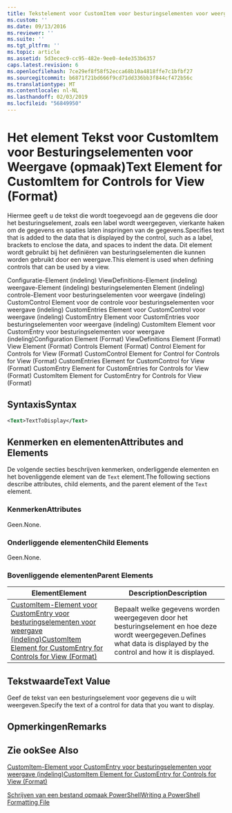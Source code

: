 ```yaml
---
title: Tekstelement voor CustomItem voor besturingselementen voor weergave (indeling) | Microsoft Docs
ms.custom: ''
ms.date: 09/13/2016
ms.reviewer: ''
ms.suite: ''
ms.tgt_pltfrm: ''
ms.topic: article
ms.assetid: 5d3ecec9-cc95-482e-9ee0-4e4e353b6357
caps.latest.revision: 6
ms.openlocfilehash: 7ce29ef8f58f52ecca68b10a4818ffe7c1bfbf27
ms.sourcegitcommit: b6871f21bd666f9cd71dd336bb3f844cf472b56c
ms.translationtype: MT
ms.contentlocale: nl-NL
ms.lasthandoff: 02/03/2019
ms.locfileid: "56849950"
---
```

# <a name="text-element-for-customitem-for-controls-for-view-format"></a><span data-ttu-id="4277e-102">Het element Tekst voor CustomItem voor Besturingselementen voor Weergave (opmaak)</span><span class="sxs-lookup"><span data-stu-id="4277e-102">Text Element for CustomItem for Controls for View (Format)</span></span>

<span data-ttu-id="4277e-103">Hiermee geeft u de tekst die wordt toegevoegd aan de gegevens die door het besturingselement, zoals een label wordt weergegeven, vierkante haken om de gegevens en spaties laten inspringen van de gegevens.</span><span class="sxs-lookup"><span data-stu-id="4277e-103">Specifies text that is added to the data that is displayed by the control, such as a label, brackets to enclose the data, and spaces to indent the data.</span></span> <span data-ttu-id="4277e-104">Dit element wordt gebruikt bij het definiëren van besturingselementen die kunnen worden gebruikt door een weergave.</span><span class="sxs-lookup"><span data-stu-id="4277e-104">This element is used when defining controls that can be used by a view.</span></span>

<span data-ttu-id="4277e-105">Configuratie-Element (indeling) ViewDefinitions-Element (indeling) weergave-Element (indeling) besturingselementen Element (indeling) controle-Element voor besturingselementen voor weergave (indeling) CustomControl Element voor de controle voor besturingselementen voor weergave (indeling) CustomEntries Element voor CustomControl voor weergave (indeling) CustomEntry Element voor CustomEntries voor besturingselementen voor weergave (indeling) CustomItem Element voor CustomEntry voor besturingselementen voor weergave (indeling)</span><span class="sxs-lookup"><span data-stu-id="4277e-105">Configuration Element (Format) ViewDefinitions Element (Format) View Element (Format) Controls Element (Format) Control Element for Controls for View (Format) CustomControl Element for Control for Controls for View (Format) CustomEntries Element for CustomControl for View (Format) CustomEntry Element for CustomEntries for Controls for View (Format) CustomItem Element for CustomEntry for Controls for View (Format)</span></span>

## <a name="syntax"></a><span data-ttu-id="4277e-106">Syntaxis</span><span class="sxs-lookup"><span data-stu-id="4277e-106">Syntax</span></span>

```xml
<Text>TextToDisplay</Text>
```

## <a name="attributes-and-elements"></a><span data-ttu-id="4277e-107">Kenmerken en elementen</span><span class="sxs-lookup"><span data-stu-id="4277e-107">Attributes and Elements</span></span>

<span data-ttu-id="4277e-108">De volgende secties beschrijven kenmerken, onderliggende elementen en het bovenliggende element van de `Text` element.</span><span class="sxs-lookup"><span data-stu-id="4277e-108">The following sections describe attributes, child elements, and the parent element of the `Text` element.</span></span>

### <a name="attributes"></a><span data-ttu-id="4277e-109">Kenmerken</span><span class="sxs-lookup"><span data-stu-id="4277e-109">Attributes</span></span>

<span data-ttu-id="4277e-110">Geen.</span><span class="sxs-lookup"><span data-stu-id="4277e-110">None.</span></span>

### <a name="child-elements"></a><span data-ttu-id="4277e-111">Onderliggende elementen</span><span class="sxs-lookup"><span data-stu-id="4277e-111">Child Elements</span></span>

<span data-ttu-id="4277e-112">Geen.</span><span class="sxs-lookup"><span data-stu-id="4277e-112">None.</span></span>

### <a name="parent-elements"></a><span data-ttu-id="4277e-113">Bovenliggende elementen</span><span class="sxs-lookup"><span data-stu-id="4277e-113">Parent Elements</span></span>

|<span data-ttu-id="4277e-114">Element</span><span class="sxs-lookup"><span data-stu-id="4277e-114">Element</span></span>|<span data-ttu-id="4277e-115">Description</span><span class="sxs-lookup"><span data-stu-id="4277e-115">Description</span></span>|
|-------------|-----------------|
|[<span data-ttu-id="4277e-116">CustomItem-Element voor CustomEntry voor besturingselementen voor weergave (indeling)</span><span class="sxs-lookup"><span data-stu-id="4277e-116">CustomItem Element for CustomEntry for Controls for View (Format)</span></span>](./customitem-element-for-customentry-for-controls-for-view-format.md)|<span data-ttu-id="4277e-117">Bepaalt welke gegevens worden weergegeven door het besturingselement en hoe deze wordt weergegeven.</span><span class="sxs-lookup"><span data-stu-id="4277e-117">Defines what data is displayed by the control and how it is displayed.</span></span>|

## <a name="text-value"></a><span data-ttu-id="4277e-118">Tekstwaarde</span><span class="sxs-lookup"><span data-stu-id="4277e-118">Text Value</span></span>

<span data-ttu-id="4277e-119">Geef de tekst van een besturingselement voor gegevens die u wilt weergeven.</span><span class="sxs-lookup"><span data-stu-id="4277e-119">Specify the text of a control for data that you want to display.</span></span>

## <a name="remarks"></a><span data-ttu-id="4277e-120">Opmerkingen</span><span class="sxs-lookup"><span data-stu-id="4277e-120">Remarks</span></span>

## <a name="see-also"></a><span data-ttu-id="4277e-121">Zie ook</span><span class="sxs-lookup"><span data-stu-id="4277e-121">See Also</span></span>

[<span data-ttu-id="4277e-122">CustomItem-Element voor CustomEntry voor besturingselementen voor weergave (indeling)</span><span class="sxs-lookup"><span data-stu-id="4277e-122">CustomItem Element for CustomEntry for Controls for View (Format)</span></span>](./customitem-element-for-customentry-for-controls-for-view-format.md)

[<span data-ttu-id="4277e-123">Schrijven van een bestand opmaak PowerShell</span><span class="sxs-lookup"><span data-stu-id="4277e-123">Writing a PowerShell Formatting File</span></span>](./writing-a-powershell-formatting-file.md)
